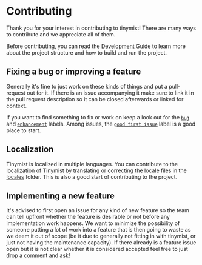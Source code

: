 
# Contributing

Thank you for your interest in contributing to tinymist! There are many ways to contribute and we appreciate all of them.

Before contributing, you can read the [Development Guide](./docs/dev-guide.md) to learn more about the project structure and how to build and run the project.

## Fixing a bug or improving a feature

Generally it's fine to just work on these kinds of things and put a pull-request out for it. If there is an issue accompanying it make sure to link it in the pull request description so it can be closed afterwards or linked for context.

If you want to find something to fix or work on keep a look out for the [`bug`](https://github.com/Myriad-Dreamin/tinymist/issues?q=is%3Aissue+is%3Aopen+label%3Abug) and [`enhancement`](https://github.com/Myriad-Dreamin/tinymist/issues?q=is%3Aissue+is%3Aopen+label%3Aenhancement)
labels. Among issues, the [`good first issue`](https://github.com/Myriad-Dreamin/tinymist/issues?q=is%3Aissue+is%3Aopen+label%3A%22good+first+issue%22) label is a good place to start.

## Localization

Tinymist is localized in multiple languages. You can contribute to the localization of Tinymist by translating or correcting the locale files in the [locales](./locales) folder. This is also a good start of contributing to the project.

## Implementing a new feature

It's advised to first open an issue for any kind of new feature so the team can tell upfront whether the feature is desirable or not before any implementation work happens. We want to minimize the possibility of someone putting a lot of work into a feature that is then going to waste as we deem it out of scope (be it due to generally not fitting in with tinymist, or just not having the maintenance capacity). If there already is a feature issue open but it is not clear whether it is considered accepted feel free to just drop a comment and ask!

